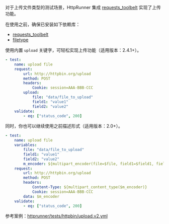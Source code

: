 
对于上传文件类型的测试场景，HttpRunner 集成 [requests_toolbelt][1] 实现了上传功能。

在使用之前，确保已安装如下依赖库：

- [requests_toolbelt](https://github.com/requests/toolbelt)
- [filetype](https://github.com/h2non/filetype.py)

使用内置 `upload` 关键字，可轻松实现上传功能（适用版本：2.4.1+）。

```yaml
- test:
    name: upload file
    request:
        url: http://httpbin.org/upload
        method: POST
        headers:
            Cookie: session=AAA-BBB-CCC
        upload:
            file: "data/file_to_upload"
            field1: "value1"
            field2: "value2"
    validate:
        - eq: ["status_code", 200]
```

同时，你也可以继续使用之前描述形式（适用版本：2.0+）。

```yaml
- test:
    name: upload file
    variables:
        file: "data/file_to_upload"
        field1: "value1"
        field2: "value2"
        m_encoder: ${multipart_encoder(file=$file, field1=$field1, field2=$field2)}
    request:
        url: http://httpbin.org/upload
        method: POST
        headers:
            Content-Type: ${multipart_content_type($m_encoder)}
            Cookie: session=AAA-BBB-CCC
        data: $m_encoder
    validate:
        - eq: ["status_code", 200]
```

参考案例：[httprunner/tests/httpbin/upload.v2.yml][2]

[1]: https://toolbelt.readthedocs.io/en/latest/uploading-data.html
[2]: https://github.com/httprunner/httprunner/blob/master/tests/httpbin/upload.v2.yml